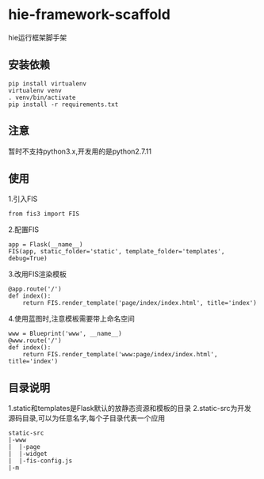 # hie-framework-scaffold
hie运行框架脚手架

## 安装依赖
    pip install virtualenv
    virtualenv venv 
    . venv/bin/activate
    pip install -r requirements.txt
   
## 注意
暂时不支持python3.x,开发用的是python2.7.11


## 使用

1.引入FIS

    from fis3 import FIS
    
2.配置FIS

    app = Flask(__name__)
    FIS(app, static_folder='static', template_folder='templates', debug=True)
    
3.改用FIS渲染模板

    @app.route('/')
    def index():
        return FIS.render_template('page/index/index.html', title='index')
        
4.使用蓝图时,注意模板需要带上命名空间

    www = Blueprint('www', __name__)
    @www.route('/')
    def index():
        return FIS.render_template('www:page/index/index.html', title='index')

## 目录说明

1.static和templates是Flask默认的放静态资源和模板的目录
2.static-src为开发源码目录,可以为任意名字,每个子目录代表一个应用

    static-src
    |-www
    |  |-page
    |  |-widget
    |  |-fis-config.js
    |-m
       